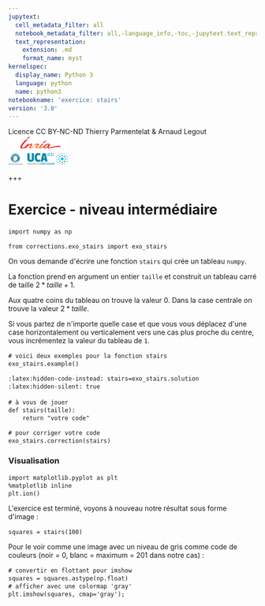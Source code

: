```yaml
---
jupytext:
  cell_metadata_filter: all
  notebook_metadata_filter: all,-language_info,-toc,-jupytext.text_representation.jupytext_version,-jupytext.text_representation.format_version
  text_representation:
    extension: .md
    format_name: myst
kernelspec:
  display_name: Python 3
  language: python
  name: python3
notebookname: 'exercice: stairs'
version: '3.0'
---
```


<div class="licence">
<span>Licence CC BY-NC-ND</span>
<span>Thierry Parmentelat &amp; Arnaud Legout</span>
<span><img src="media/both-logos-small-alpha.png" /></span>
</div>

+++

# Exercice - niveau intermédiaire

```{code-cell}
import numpy as np
```

```{code-cell}
from corrections.exo_stairs import exo_stairs
```

On vous demande d'écrire une fonction `stairs` qui crée un tableau `numpy`.

La fonction prend en argument un entier `taille` et construit un tableau carré de taille $2*taille+1$.

Aux quatre coins du tableau on trouve la valeur $0$. Dans la case centrale on trouve la valeur $2*taille$.

Si vous partez de n'importe quelle case et que vous vous déplacez d'une case horizontalement ou verticalement vers une cas plus proche du centre, vous incrémentez la valeur du tableau de `1`.

```{code-cell}
# voici deux exemples pour la fonction stairs
exo_stairs.example()
```

```{code-cell}
:latex:hidden-code-instead: stairs=exo_stairs.solution
:latex:hidden-silent: true

# à vous de jouer
def stairs(taille):
    return "votre code"
```

```{code-cell}
# pour corriger votre code
exo_stairs.correction(stairs)
```

### Visualisation

```{code-cell}
import matplotlib.pyplot as plt
%matplotlib inline
plt.ion()
```

L'exercice est terminé, voyons à nouveau notre résultat sous forme d'image :

```{code-cell}
squares = stairs(100)
```

Pour le voir comme une image avec un niveau de gris comme code de couleurs (noir = 0, blanc = maximum = 201 dans notre cas) :

```{code-cell}
# convertir en flottant pour imshow
squares = squares.astype(np.float)
# afficher avec une colormap 'gray'
plt.imshow(squares, cmap='gray');
```
